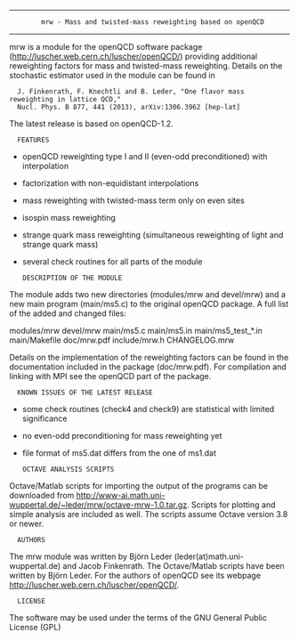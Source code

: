 
********************************************************************************
      
            mrw - Mass and twisted-mass reweighting based on openQCD

********************************************************************************

mrw is a module for the openQCD software package 
(http://luscher.web.cern.ch/luscher/openQCD/)
providing additional reweighting factors for mass and twisted-mass
reweighting. Details on the stochastic estimator used in the module can
be found in 

      J. Finkenrath, F. Knechtli and B. Leder, "One flavor mass reweighting in lattice QCD,"
      Nucl. Phys. B 877, 441 (2013), arXiv:1306.3962 [hep-lat]

The latest release is based on openQCD-1.2.


      FEATURES

- openQCD reweighting type I and II (even-odd preconditioned) with interpolation
- factorization with non-equidistant interpolations
- mass reweighting with twisted-mass term only on even sites
- isospin mass reweighting
- strange quark mass reweighting (simultaneous reweighting of light and strange quark mass)
- several check routines for all parts of the module


      DESCRIPTION OF THE MODULE

The module adds two new directories (modules/mrw and devel/mrw) and a new main 
program (main/ms5.c) to the original
openQCD package. A full list of the added and changed files:

modules/mrw
devel/mrw
main/ms5.c
main/ms5.in
main/ms5_test_*.in
main/Makefile
doc/mrw.pdf
include/mrw.h
CHANGELOG.mrw

Details on the implementation of the reweighting factors can be found
in the documentation included in the package (doc/mrw.pdf). For
compilation and linking with MPI see the openQCD part of the package.


      KNOWN ISSUES OF THE LATEST RELEASE

- some check routines (check4 and check9) are statistical with limited 
significance
- no even-odd preconditioning for mass reweighting yet
- file format of ms5.dat differs from the one of ms1.dat


      OCTAVE ANALYSIS SCRIPTS

Octave/Matlab scripts for importing the output of the programs can be downloaded from 
http://www-ai.math.uni-wuppertal.de/~leder/mrw/octave-mrw-1.0.tar.gz.
Scripts for plotting and simple analysis are included as
well. The scripts assume Octave version 3.8 or newer.


      AUTHORS

The mrw module was written by Björn Leder (leder(at)math.uni-wuppertal.de) and 
Jacob Finkenrath. The
Octave/Matlab scripts have been written by Björn Leder. For the authors
of openQCD see its webpage http://luscher.web.cern.ch/luscher/openQCD/.


      LICENSE

The software may be used under the terms of the GNU General Public License (GPL)